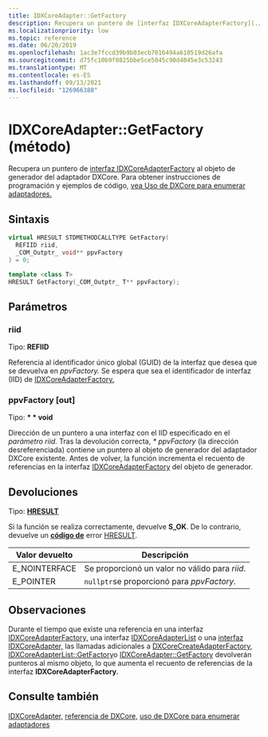 ```yaml
---
title: IDXCoreAdapter::GetFactory
description: Recupera un puntero de [interfaz IDXCoreAdapterFactory](./nn-dxcore_interface-idxcoreadapterfactory.md) al objeto de generador del adaptador DXCore. | IDXCoreAdapter::GetFactory
ms.localizationpriority: low
ms.topic: reference
ms.date: 06/20/2019
ms.openlocfilehash: 1ac3e7fccd39b9b03ecb7016494a610519d26afa
ms.sourcegitcommit: d75fc10b9f0825bbe5ce5045c90d4045e3c53243
ms.translationtype: MT
ms.contentlocale: es-ES
ms.lasthandoff: 09/13/2021
ms.locfileid: "126966388"
---
```

# <a name="idxcoreadaptergetfactory-method"></a>IDXCoreAdapter::GetFactory (método)

Recupera un puntero de [interfaz IDXCoreAdapterFactory](./nn-dxcore_interface-idxcoreadapterfactory.md) al objeto de generador del adaptador DXCore. Para obtener instrucciones de programación y ejemplos de código, [vea Uso de DXCore para enumerar adaptadores.](../dxcore-enum-adapters.md)

## <a name="syntax"></a>Sintaxis

```cpp
virtual HRESULT STDMETHODCALLTYPE GetFactory(
  REFIID riid,
  _COM_Outptr_ void** ppvFactory
) = 0;

template <class T>
HRESULT GetFactory(_COM_Outptr_ T** ppvFactory);
```

## <a name="parameters"></a>Parámetros

### <a name="riid"></a>riid

Tipo: **REFIID**

Referencia al identificador único global (GUID) de la interfaz que desea que se devuelva en *ppvFactory.* Se espera que sea el identificador de interfaz (IID) de [IDXCoreAdapterFactory.](./nn-dxcore_interface-idxcoreadapterfactory.md)

### <a name="ppvfactory-out"></a>ppvFactory [out]

Tipo: **\* \* void**

Dirección de un puntero a una interfaz con el IID especificado en el *parámetro riid.* Tras la devolución correcta, *\* ppvFactory* (la dirección desreferenciada) contiene un puntero al objeto de generador del adaptador DXCore existente. Antes de volver, la función incrementa el recuento de referencias en la interfaz [IDXCoreAdapterFactory](./nn-dxcore_interface-idxcoreadapterfactory.md) del objeto de generador.

## <a name="returns"></a>Devoluciones

Tipo: **[HRESULT](../../com/structure-of-com-error-codes.md)**

Si la función se realiza correctamente, devuelve **S_OK**. De lo contrario, devuelve un [**código de**](../../com/structure-of-com-error-codes.md) error [HRESULT](../../com/com-error-codes-10.md).

|Valor devuelto|Descripción|
|-|-|
|E_NOINTERFACE|Se proporcionó un valor no válido para *riid*.|
|E_POINTER|`nullptr`se proporcionó para *ppvFactory.*|

## <a name="remarks"></a>Observaciones

Durante el tiempo que existe una referencia en una interfaz [IDXCoreAdapterFactory,](./nn-dxcore_interface-idxcoreadapterfactory.md) una interfaz [IDXCoreAdapterList](./nn-dxcore_interface-idxcoreadapterlist.md) o una [interfaz IDXCoreAdapter,](./nn-dxcore_interface-idxcoreadapter.md) las llamadas adicionales a [DXCoreCreateAdapterFactory](../dxcore/nf-dxcore-dxcorecreateadapterfactory.md), [IDXCoreAdapterList::GetFactory](./nf-dxcore_interface-idxcoreadapterlist-getfactory.md)o [IDXCoreAdapter::GetFactory]() devolverán punteros al mismo objeto, lo que aumenta el recuento de referencias de la interfaz **IDXCoreAdapterFactory.**

## <a name="see-also"></a>Consulte también

[IDXCoreAdapter,](./nn-dxcore_interface-idxcoreadapter.md) [referencia de DXCore,](../dxcore-reference.md) [uso de DXCore para enumerar adaptadores](../dxcore-enum-adapters.md)
